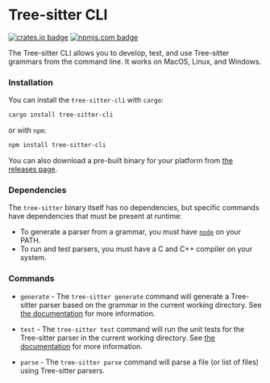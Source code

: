 # Tree-sitter CLI

[![crates.io badge]][crates.io] [![npmjs.com badge]][npmjs.com]

[crates.io]: https://crates.io/crates/tree-sitter-cli
[crates.io badge]: https://img.shields.io/crates/v/tree-sitter-cli.svg?color=%23B48723
[npmjs.com]: https://www.npmjs.org/package/tree-sitter-cli
[npmjs.com badge]: https://img.shields.io/npm/v/tree-sitter-cli.svg?color=%23BF4A4A

The Tree-sitter CLI allows you to develop, test, and use Tree-sitter grammars from the command line. It works on MacOS, Linux, and Windows.

### Installation

You can install the `tree-sitter-cli` with `cargo`:

```sh
cargo install tree-sitter-cli
```

or with `npm`:

```sh
npm install tree-sitter-cli
```

You can also download a pre-built binary for your platform from [the releases page].

### Dependencies

The `tree-sitter` binary itself has no dependencies, but specific commands have dependencies that must be present at runtime:

* To generate a parser from a grammar, you must have [`node`](https://nodejs.org) on your PATH.
* To run and test parsers, you must have a C and C++ compiler on your system.

### Commands

* `generate` - The `tree-sitter generate` command will generate a Tree-sitter parser based on the grammar in the current working directory. See [the documentation] for more information.

* `test` - The `tree-sitter test` command will run the unit tests for the Tree-sitter parser in the current working directory. See [the documentation] for more information.

* `parse` - The `tree-sitter parse` command will parse a file (or list of files) using Tree-sitter parsers.

[the documentation]: https://tree-sitter.github.io/tree-sitter/creating-parsers
[the releases page]: https://github.com/tree-sitter/tree-sitter/releases/latest
